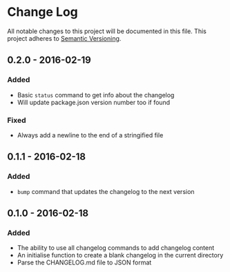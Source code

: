 # Change Log
All notable changes to this project will be documented in this file.
This project adheres to [Semantic Versioning](http://semver.org/).

## 0.2.0 - 2016-02-19
### Added
- Basic `status` command to get info about the changelog
- Will update package.json version number too if found

### Fixed
- Always add a newline to the end of a stringified file

## 0.1.1 - 2016-02-18
### Added
- `bump` command that updates the changelog to the next version

## 0.1.0 - 2016-02-18
### Added
- The ability to use all changelog commands to add changelog content
- An initialise function to create a blank changelog in the current directory
- Parse the CHANGELOG.md file to JSON format
